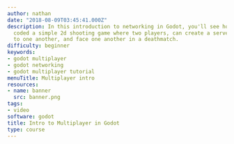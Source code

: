 ```yaml
---
author: nathan
date: "2018-08-09T03:45:41.000Z"
description: In this introduction to networking in Godot, you'll see how Guilherme
  coded a simple 2d shooting game where two players, can create a server, connect
  to one another, and face one another in a deathmatch.
difficulty: beginner
keywords:
- godot multiplayer
- godot networking
- godot multiplayer tutorial
menuTitle: Multiplayer intro
resources:
- name: banner
  src: banner.png
tags:
- video
software: godot
title: Intro to Multiplayer in Godot
type: course
---
```

